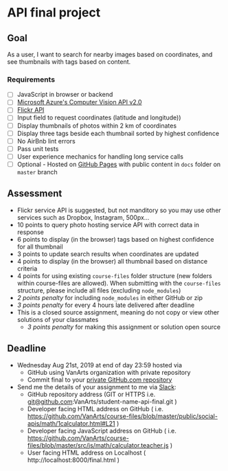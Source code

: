 # API final project

## Goal
As a user, I want to search for nearby images based on coordinates, and see thumbnails with tags based on content.

### Requirements
- [ ] JavaScript in browser or backend
- [ ]  [Microsoft Azure's Computer Vision API v2.0](https://docs.microsoft.com/en-us/azure/cognitive-services/computer-vision/)
- [ ] [Flickr API](https://www.flickr.com/services/developer/)
- [ ] Input field to request coordinates (latitude and longitude))
- [ ] Display thumbnails of photos within 2 km of coordinates
- [ ] Display three tags beside each thumbnail sorted by highest confidence
- [ ] No AirBnb lint errors
- [ ] Pass unit tests
- [ ] User experience mechanics for handling long service calls
- [ ] Optional - Hosted on [GitHub Pages](https://help.github.com/articles/configuring-a-publishing-source-for-github-pages/) with public content in `docs` folder on `master` branch

## Assessment
* Flickr service API is suggested, but not manditory so you may use other services such as Dropbox, Instagram, 500px...
* 10 points to query photo hosting service API with correct data in response
* 6 points to display (in the browser) tags based on highest confidence for all thumbnail
* 3 points to update search results when coordinates are updated
* 4 points to display (in the browser) all thumbnail based on distance criteria
* 4 points for using existing `course-files` folder structure (new folders within course-files are allowed). When submitting with the `course-files` structure, please include all files (excluding `node_modules`)
* *2 points penalty* for including `node_modules` in either GitHub or zip
* *3 points penalty* for every 4 hours late delivered after deadline
* This is a closed source assignment, meaning do not copy or view other solutions of your classmates
	* *3 points penalty* for making this assignment or solution open source

## Deadline
* Wednesday Aug 21st, 2019 at end of day 23:59 hosted via
	* GitHub using VanArts organization with private repository
	* Commit final to your [private GitHub.com repository](https://help.github.com/articles/create-a-repo/)
* Send me the details of your assignment to me via [Slack](https://domaindesign.slack.com/):
	* GitHub repository address (GIT or HTTPS i.e. git@github.com:VanArts/student-name-api-final.git )
	* Developer facing HTML address on GitHub ( i.e. https://github.com/VanArts/course-files/blob/master/public/social-apis/math/1calculator.html#L21 )
	* Developer facing JavaScript address on GitHub ( i.e. https://github.com/VanArts/course-files/blob/master/src/js/math/calculator.teacher.js )
	* User facing HTML address on Localhost ( http://localhost:8000/final.html )
